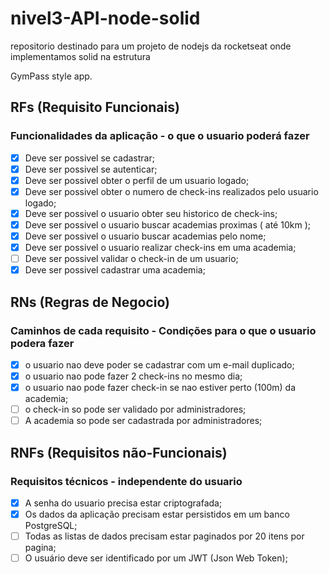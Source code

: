 # nivel3-API-node-solid
repositorio destinado para um projeto de nodejs da rocketseat onde implementamos solid na estrutura

GymPass style app.

## RFs (Requisito Funcionais)
###  Funcionalidades da aplicação - o que o usuario poderá fazer

- [x] Deve ser possivel se cadastrar;
- [x] Deve ser possivel se autenticar;
- [x] Deve ser possivel obter o perfil de um usuario logado;
- [x] Deve ser possivel obter o numero de check-ins realizados pelo usuario logado;
- [x] Deve ser possivel o usuario obter seu historico de check-ins;
- [x] Deve ser possivel o usuario buscar academias proximas ( até 10km );
- [x] Deve ser possivel o usuario buscar academias pelo nome;
- [x] Deve ser possivel o usuario realizar check-ins em uma academia;
- [ ] Deve ser possivel validar o check-in de um usuario;
- [x] Deve ser possivel cadastrar uma academia;

## RNs (Regras de Negocio)
### Caminhos de cada requisito - Condições para o que o usuario podera fazer

- [x] o usuario nao deve poder se cadastrar com um e-mail duplicado;
- [x] o usuario nao pode fazer 2 check-ins no mesmo dia;
- [x] o usuario nao pode fazer check-in se nao estiver perto (100m) da academia;
- [ ] o check-in so pode ser validado por administradores;
- [ ] A academia so pode ser cadastrada por administradores;

## RNFs (Requisitos não-Funcionais)
### Requisitos técnicos - independente do usuario

- [x] A senha do usuario precisa estar criptografada;
- [x] Os dados da aplicação precisam estar persistidos em um banco PostgreSQL;
- [ ] Todas as listas de dados precisam estar paginados por 20 itens por pagina;
- [ ] O usuário deve ser identificado por um JWT (Json Web Token);